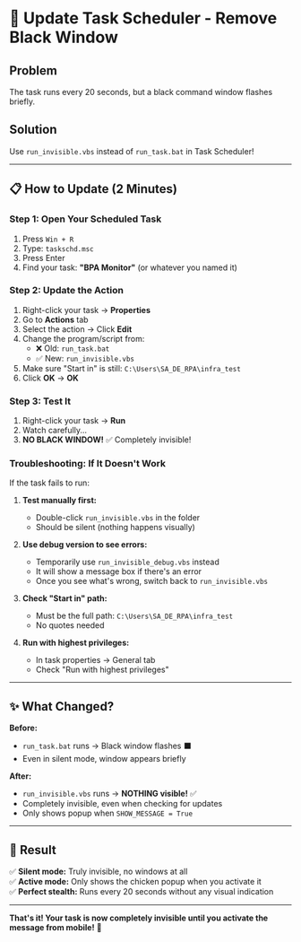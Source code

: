# 🔧 Update Task Scheduler - Remove Black Window

## Problem
The task runs every 20 seconds, but a black command window flashes briefly.

## Solution
Use `run_invisible.vbs` instead of `run_task.bat` in Task Scheduler!

---

## 📋 How to Update (2 Minutes)

### Step 1: Open Your Scheduled Task
1. Press `Win + R`
2. Type: `taskschd.msc`
3. Press Enter
4. Find your task: **"BPA Monitor"** (or whatever you named it)

### Step 2: Update the Action
1. Right-click your task → **Properties**
2. Go to **Actions** tab
3. Select the action → Click **Edit**
4. Change the program/script from:
   - ❌ Old: `run_task.bat`
   - ✅ New: `run_invisible.vbs`
5. Make sure "Start in" is still: `C:\Users\SA_DE_RPA\infra_test`
6. Click **OK** → **OK**

### Step 3: Test It
1. Right-click your task → **Run**
2. Watch carefully...
3. **NO BLACK WINDOW!** ✅ Completely invisible!

### Troubleshooting: If It Doesn't Work

If the task fails to run:

1. **Test manually first:**
   - Double-click `run_invisible.vbs` in the folder
   - Should be silent (nothing happens visually)
   
2. **Use debug version to see errors:**
   - Temporarily use `run_invisible_debug.vbs` instead
   - It will show a message box if there's an error
   - Once you see what's wrong, switch back to `run_invisible.vbs`

3. **Check "Start in" path:**
   - Must be the full path: `C:\Users\SA_DE_RPA\infra_test`
   - No quotes needed

4. **Run with highest privileges:**
   - In task properties → General tab
   - Check "Run with highest privileges"

---

## ✨ What Changed?

**Before:**
- `run_task.bat` runs → Black window flashes ⬛
- Even in silent mode, window appears briefly

**After:**
- `run_invisible.vbs` runs → **NOTHING visible!** ✅
- Completely invisible, even when checking for updates
- Only shows popup when `SHOW_MESSAGE = True`

---

## 🎯 Result

✅ **Silent mode:** Truly invisible, no windows at all  
✅ **Active mode:** Only shows the chicken popup when you activate it  
✅ **Perfect stealth:** Runs every 20 seconds without any visual indication  

---

**That's it! Your task is now completely invisible until you activate the message from mobile!** 🎉

